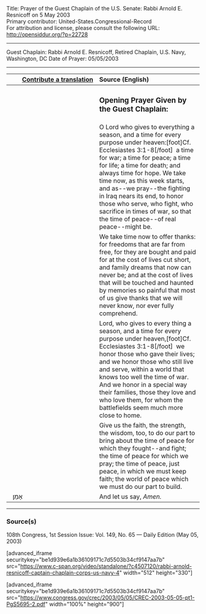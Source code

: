 <html>
<head></head>
<body>
Title: Prayer of the Guest Chaplain of the U.S. Senate: Rabbi Arnold E. Resnicoff on 5 May 2003<br />
Primary contributor: United-States.Congressional-Record<br />
For attribution and license, please consult the following URL: <a href="http://opensiddur.org/?p=22728">http://opensiddur.org/?p=22728</a>
<p />
<hr />

Guest Chaplain: Rabbi Arnold E. Resnicoff, Retired Chaplain, U.S. Navy, Washington, DC
Date of Prayer: 05/05/2003

<hr />

<table style="margin-left: auto;margin-right: auto;" class="draggable">
<thead><tr><th id="x" style="text-align: right;"><a href="/contributing/upload/">Contribute a translation</a></th><th style="text-align: left;">Source (English)</th></tr></thead>
<tbody>
<tr><td style="vertical-align:top;" width="46%">
<div class="liturgy"><span lang="he">

</span></div></td>
 
<td style="vertical-align:top;" width="53%">
<div class="english">
<h3>Opening Prayer Given by the Guest Chaplain:</h3>
</div></td></tr>


<tr><td style="vertical-align:top;" width="46%">
<div class="liturgy"><span lang="he">

</span></div></td>
 
<td style="vertical-align:top;" width="53%">
<div class="english">
O Lord who gives to everything a season, 
and a time for every purpose under heaven:[foot]Cf. Ecclesiastes 3:1-8[/foot]&nbsp;
a time for war; 
a time for peace; 
a time for life; 
a time for death; 
and always time for hope.
We take time now, 
as this week starts, 
and as--we pray--the fighting in Iraq nears its end, 
to honor those who serve, 
who fight, 
who sacrifice in times of war, 
so that the time of peace--of real peace--might be.
</div></td></tr>


<tr><td style="vertical-align:top;" width="46%">
<div class="liturgy"><span lang="he">

</span></div></td>
 
<td style="vertical-align:top;" width="53%">
<div class="english">
We take time now to offer thanks: 
for freedoms that are far from free, 
for they are bought and paid for 
at the cost of lives cut short, 
and family dreams that now can never be; 
and at the cost of lives 
that will be touched and haunted by memories so painful 
that most of us give thanks that we will never know, 
nor ever fully comprehend.
</div></td></tr>


<tr><td style="vertical-align:top;" width="46%">
<div class="liturgy"><span lang="he">

</span></div></td>
 
<td style="vertical-align:top;" width="53%">
<div class="english">
Lord, who gives to every thing a season, 
and a time for every purpose under heaven,[foot]Cf. Ecclesiastes 3:1-8[/foot]&nbsp;
we honor those who gave their lives; 
and we honor those who still live and serve, 
within a world that knows too well the time of war. 
And we honor in a special way their families, 
those they love and who love them, 
for whom the battlefields seem much more close to home.
</div></td></tr>


<tr><td style="vertical-align:top;" width="46%">
<div class="liturgy"><span lang="he">

</span></div></td>
 
<td style="vertical-align:top;" width="53%">
<div class="english">
Give us the faith, 
the strength, 
the wisdom, too, 
to do our part to bring about 
the time of peace for which they fought--and fight; 
the time of peace for which we pray; 
the time of peace, just peace, in which we must keep faith; 
the world of peace which we must do our part to build.
</div></td></tr>


<tr><td style="vertical-align:top;" width="46%">
<div class="liturgy"><span lang="he">
&nbsp;
אָמֵן׃
</span></div></td>
 
<td style="vertical-align:top;" width="53%">
<div class="english">
And let us say, 
<em>Amen.</em>
</div></td></tr>
</tbody></table>

<hr />

<h3>Source(s)</h3>

108th Congress, 1st Session
Issue: Vol. 149, No. 65 — Daily Edition (May 05, 2003)

[advanced_iframe securitykey="be1d939e6a1b36109171c7d5503b34cf9147aa7b" src="https://www.c-span.org/video/standalone/?c4507120/rabbi-arnold-resnicoff-captain-chaplain-corps-us-navy-4" width="512" height="330"]

[advanced_iframe securitykey="be1d939e6a1b36109171c7d5503b34cf9147aa7b" src="https://www.congress.gov/crec/2003/05/05/CREC-2003-05-05-pt1-PgS5695-2.pdf" width="100%" height="900"]
</body>
</html>